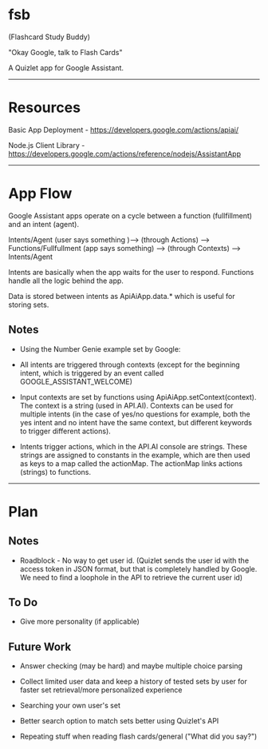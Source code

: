 # fsb

(Flashcard Study Buddy)

"Okay Google, talk to Flash Cards"

A Quizlet app for Google Assistant.

---

# Resources

Basic App Deployment   - https://developers.google.com/actions/apiai/

Node.js Client Library - https://developers.google.com/actions/reference/nodejs/AssistantApp

---


# App Flow

Google Assistant apps operate on a cycle between a function (fullfillment) and an intent (agent).

Intents/Agent (user says something )--> (through Actions) --> Functions/Fullfullment (app says something) --> (through Contexts) --> Intents/Agent

Intents are basically when the app waits for the user to respond. Functions handle all the logic behind the app.

Data is stored between intents as ApiAiApp.data.* which is useful for storing sets.


## Notes

- Using the Number Genie example set by Google:

- All intents are triggered through contexts (except for the beginning intent, which is triggered by an event called GOOGLE_ASSISTANT_WELCOME)

- Input contexts are set by functions using ApiAiApp.setContext(context). The context is a string (used in API.AI). Contexts can be used for multiple intents (in the case of yes/no questions for example, both the yes intent and no intent have the same context, but different keywords to trigger different actions).

- Intents trigger actions, which in the API.AI console are strings. These strings are assigned to constants in the example, which are then used as keys to a map called the actionMap. The actionMap links actions (strings) to functions.

---

# Plan

## Notes

- Roadblock - No way to get user id. (Quizlet sends the user id with the access token in JSON format, but that is completely handled by Google. We need to find a loophole in the API to retrieve the current user id)

## To Do

- Give more personality (if applicable)

## Future Work

- Answer checking (may be hard) and maybe multiple choice parsing

- Collect limited user data and keep a history of tested sets by user for faster set retrieval/more personalized experience

- Searching your own user's set

- Better search option to match sets better using Quizlet's API

- Repeating stuff when reading flash cards/general ("What did you say?")
